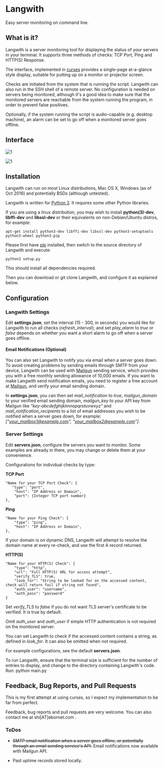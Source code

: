 # Langwith
Easy server monitoring on command line.

## What is it?
Langwith is a server monitoring tool for displaying the status of your servers in your terminal. It supports three methods of checks: TCP Port, Ping and HTTP(S) Response.

The interface, implemented in [curses](https://docs.python.org/2/library/curses.html) provides a single-page at-a-glance style display, suitable for putting up on a monitor or projector screen.

Checks are initiated from the system that is running the script. Langwith can also run in the SSH shell of a remote server. No configuration is needed on servers being monitored, although it's a good idea to make sure that the monitored servers are reachable from the system running the program, in order to prevent false positives.

Optionally, if the system running the script is audio-capable (e.g. desktop machine), an alarm can be set to go off when a monitored server goes offline.

## Interface

![1](https://i.imgur.com/MGvcZkE.png "All servers are up.")

![1](https://i.imgur.com/1ITo0Fu.png "Some servers are down.")

## Installation
Langwith can run on most Linux distributions, Mac OS X, Windows (as of Oct 2016) and potentially BSDs (although untested).

Langwith is written for [Python 3](https://www.python.org/downloads/). It requires some other Python libraries.

If you are using a linux distribution, you may wish to install **python(3)-dev**, **libffi-dev** and **libssl-dev** or their equivalents on non-Debian/Ubuntu distros, for example:

    apt-get install python3-dev libffi-dev libssl-dev python3-setuptools python3-wheel python3-pip

Please first have [pip](https://pip.pypa.io/en/stable/installing/) installed, then switch to the source directory of Langwith and execute:

    python3 setup.py

This should install all dependencies required.

Then you can download or git clone Langwith, and configure it as explained below.

## Configuration

### Langwith Settings

Edit **settings.json**, set the interval (15 - 300, in seconds) you would like for Langwith to run all checks (*refresh_interval*); and set *play_alarm* to *true* or *false* depends on whether you want a short alarm to go off when a server goes offline.

#### Email Notifications (Optional)

You can also set Langwith to notify you via email when a server goes down. To avoid creating problems by sending emails through SMTP from your device, Langwith can be used with [Mailgun](https://mailgun.com) sending service, which provides you with a free monthly sending allowance of 10,000 emails. If you want to make Langwith send notification emails, you need to register a free account at [Mailgun](https://mailgun.com), and verify your email sending domain. 

In **settings.json**, you can then set *mail_notification* to *true*, *mailgun_domain* to your verified email sending domain, *mailgun_key* to your API key from Mailgun like *"key-abcdefghijklmnopqrstuvwxyz"* and *mail_notification_recipients* to a list of email addresses you wish to be notified when a server goes down, for example: *["your_mailbox1@example.com", "your_mailbox2@example.com"]*.

### Server Settings

Edit **servers.json**, configure the servers you want to monitor. Some examples are already in there, you may change or delete them at your convenience.

Configurations for individual checks by type:

**TCP Port**

    "Name for your TCP Port Check": {
       "type": "port",
        "host": "IP Address or Domain",
        "port": {Integer TCP port number}
    },

**Ping**

    "Name for your Ping Check": {
        "type": "ping",
        "host": "IP Address or Domain",
    },

If your domain is on dynamic DNS, Langwith will attempt to resolve the domain name at every re-check, and use the first A record returned.

**HTTP(S)**

    "Name for your HTTP(S) Check": {
        "type": "http",
        "url": "Full HTTP(S) URL for access attempt",
        "verify_TLS": true,
        "look_for": "String to be looked for on the accessed content, check will return fail if string not found",
        "auth_user": "username",
        "auth_pass": "password"
    }

Set *verify_TLS* to *false* if you do not want TLS server's certificate to be verified. It is true by default.

Omit *auth_user* and *auth_user* if simple HTTP authentication is not required on the monitored server.

You can set Langwith to check if the accessed content contains a string, as defined in *look_for*. It can also be omitted when not required.

For example configurations, see the default **servers.json**.

To run Langwith, ensure that the terminal size is sufficient for the number of entries to display, and change to the directory containing Langwith's code. Run:
    python main.py


## Feedback, Bug Reports, and Pull Requests
This is my first attempt at using curses, so I expect my implementation to be far from perfect.

Feedback, bug reports and pull requests are very welcome.
You can also contact me at shi[AT]ebornet.com .

### ToDos

- ~~SMTP email notification when a server goes offline, or potentially through an email sending service's API.~~ Email notifications now available with Mailgun API.

- Past uptime records stored locally.

